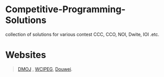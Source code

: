 # Competitive-Programming-Solutions
  collection of solutions for various contest CCC, CCO, NOI, Dwite, IOI .etc.  
  # Websites  
  >[DMOJ](https://dmoj.ca/) , [WCIPEG](https://wcipeg.com/main), [Douwei](http://159.203.38.243/JudgeOnline/).  


